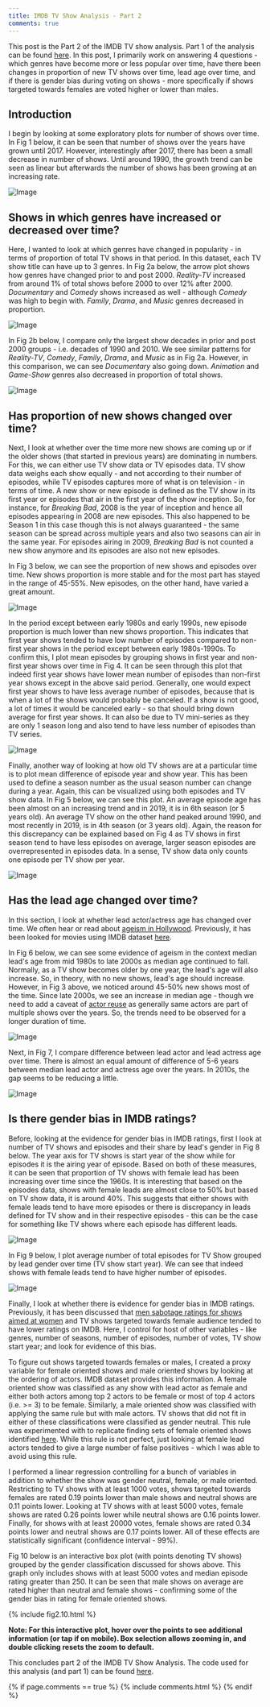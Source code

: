 ```yaml
---
title: IMDB TV Show Analysis - Part 2
comments: true
---
```



<!-- Global site tag (gtag.js) - Google Analytics -->
<script async src="https://www.googletagmanager.com/gtag/js?id=UA-167411237-1"></script>
<script>
  window.dataLayer = window.dataLayer || [];
  function gtag(){dataLayer.push(arguments);}
  gtag('js', new Date());

  gtag('config', 'UA-167411237-1');
</script>


<script type="text/javascript" async
  src="https://cdn.mathjax.org/mathjax/latest/MathJax.js?config=TeX-MML-AM_CHTML">
</script>

This post is the Part 2 of the IMDB TV show analysis. Part 1 of the analysis can be found <a href="/blog/2020/05/25/IMDB-TV-Show-Analysis" target="_blank" rel="nofollow">here</a>. In this post, I primarily work on answering 4 questions - which genres have become more or less popular over time, have there been changes in proportion of new TV shows over time, lead age over time, and if there is gender bias during voting on shows - more specifically if shows targeted towards females are voted higher or lower than males.

## Introduction

I begin by looking at some exploratory plots for number of shows over time. In Fig 1 below, it can be seen that number of shows over the years have grown until 2017. However, interestingly after 2017, there has been a small decrease in number of shows. Until around 1990, the growth trend can be seen as linear but afterwards the number of shows has been growing at an increasing rate.

![Image](/images/fig2.1.png)

## Shows in which genres have increased or decreased over time?

Here, I wanted to look at which genres have changed in popularity - in terms of proportion of total TV shows in that period. In this dataset, each TV show title can have up to 3 genres. In Fig 2a below, the arrow plot shows how genres have changed prior to and post 2000. *Reality-TV* increased from around 1% of total shows before 2000 to over 12% after 2000. *Documentary* and *Comedy* shows increased as well - although *Comedy* was high to begin with. *Family*, *Drama*, and *Music* genres decreased in proportion.

![Image](/images/fig2.2a.png)

In Fig 2b below, I compare only the largest show decades in prior and post 2000 groups - i.e. decades of 1990 and 2010. We see similar patterns for *Reality-TV*, *Comedy*, *Family*, *Drama*, and *Music* as in Fig 2a. However, in this comparison, we can see *Documentary* also going down. *Animation* and *Game-Show* genres also decreased in proportion of total shows.

![Image](/images/fig2.2b.png)

## Has proportion of new shows changed over time?
Next, I look at whether over the time more new shows are coming up or if the older shows (that started in previous years) are dominating in numbers. For this, we can either use TV show data or TV episodes data. TV show data weighs each show equally - and not according to their number of episodes, while TV episodes captures more of what is on television - in terms of time. A new show or new episode is defined as the TV show in its first year or episodes that air in the first year of the show inception. So, for instance, for *Breaking Bad*, 2008 is the year of inception and hence all episodes appearing in 2008 are new episodes. This also happened to be Season 1 in this case though this is not always guaranteed - the same season can be spread across multiple years and also two seasons can air in the same year. For episodes airing in 2009, *Breaking Bad* is not counted a new show anymore and its episodes are also not new episodes.

In Fig 3 below, we can see the proportion of new shows and episodes over time. New shows proportion is more stable and for the most part has stayed in the range of 45-55%. New episodes, on the other hand, have varied a great amount. 

![Image](/images/fig2.3.png)

In the period except between early 1980s and early 1990s, new episode proportion is much lower than new shows proportion. This indicates that first year shows tended to have low number of episodes compared to non-first year shows in the period except between early 1980s-1990s. To confirm this, I plot mean episodes by grouping shows in first year and non-first year shows over time in Fig 4. It can be seen through this plot that indeed first year shows have lower mean number of episodes than non-first year shows except in the above said period. Generally, one would expect first year shows to have less average number of episodes, because that is when a lot of the shows would probably be canceled. If a show is not good, a lot of times it would be canceled early - so that should bring down average for first year shows. It can also be due to TV mini-series as they are only 1 season long and also tend to have less number of episodes than TV series. 

![Image](/images/fig2.4.png)

Finally, another way of looking at how old TV shows are at a particular time is to plot mean difference of episode year and show year. This has been used to define a season number as the usual season number can change during a year. Again, this can be visualized using both episodes and TV show data. In Fig 5 below, we can see this plot. An average episode age has been almost on an increasing trend and in 2019, it is in 6th season (or 5 years old). An average TV show on the other hand peaked around 1990, and most recently in 2019, is in 4th season (or 3 years old). Again, the reason for this discrepancy can be explained based on Fig 4 as TV shows in first season tend to have less episodes on average, larger season episodes are overrepresented  in episodes data. In a sense, TV show data only counts one episode per TV show per year.

![Image](/images/fig2.5.png)

## Has the lead age changed over time?
In this section, I look at whether lead actor/actress age has changed over time. We often hear or read about <a href="https://www.forbes.com/sites/nancyberk/2020/01/31/researchers-writers-and-actors-highlight-and-tackle-ageism-in-hollywood/#58ea2b5f520d" target="_blank" rel="nofollow noopener noreferrer">ageism in Hollywood</a>. Previously, it has been looked for movies using IMDB dataset <a href="https://minimaxir.com/2018/07/imdb-data-analysis/" target="_blank" rel="nofollow noopener noreferrer">here</a>. 

In Fig 6 below, we can see some evidence of ageism in the context median lead's age from mid 1980s to late 2000s as median age continued to fall. Normally, as a TV show becomes older by one year, the lead's age will also increase. So, in theory, with no new shows, lead's age should increase. However, in Fig 3 above, we noticed around 45-50% new shows most of the time. Since late 2000s, we see an increase in median age - though we need to add a caveat of <a href="https://minimaxir.com/2018/07/imdb-data-analysis/" target="_blank" rel="nofollow noopener noreferrer">actor reuse</a> as generally same actors are part of multiple shows over the years. So, the trends need to be observed for a longer duration of time.

![Image](/images/fig2.6.png)

Next, in Fig 7, I compare difference between lead actor and lead actress age over time. There is almost an equal amount of difference of 5-6 years between median lead actor and actress age over the years. In 2010s, the gap seems to be reducing a little.

![Image](/images/fig2.7.png)

## Is there gender bias in IMDB ratings?
Before, looking at the evidence for gender bias in IMDB ratings, first I look at number of TV shows and episodes and their share by lead's gender in Fig 8 below. The year axis for TV shows is start year of the show while for episodes it is the airing year of episode. Based on both of these measures, it can be seen that proportion of TV shows with female lead has been increasing over time since the 1960s. It is interesting that based on the episodes data, shows with female leads are almost close to 50% but based on TV show data, it is around 40%. This suggests that either shows with female leads tend to have more episodes or there is discrepancy in leads defined for TV show and in their respective episodes - this can be the case for something like TV shows where each episode has different leads.

![Image](/images/fig2.8.png)

In Fig 9 below, I plot average number of total episodes for TV Show grouped by lead gender over time (TV show start year). We can see that indeed shows with female leads tend to have higher number of episodes.

![Image](/images/fig2.9.png)

Finally, I look at whether there is evidence for gender bias in IMDB ratings. Previously, it has been discussed that <a href="https://fivethirtyeight.com/features/men-are-sabotaging-the-online-reviews-of-tv-shows-aimed-at-women/" target="_blank" rel="nofollow noopener noreferrer">men sabotage ratings for shows aimed at women</a> and TV shows targeted towards female audience tended to have lower ratings on IMDB. Here, I control for host of other variables - like genres, number of seasons, number of episodes, number of votes, TV show start year; and look for evidence of this bias.

To figure out shows targeted towards females or males, I created a proxy variable for female oriented shows and male oriented shows by looking at the ordering of actors. IMDB dataset provides this information. A female oriented show was classified as any show with lead actor as female and either both actors among top 2 actors to be female or most of top 4 actors (i.e. >= 3) to be female. Similarly, a male oriented show was classified with applying the same rule but with male actors. TV shows that did not fit in either of these classifications were classified as gender neutral. This rule was experimented with to replicate finding sets of female oriented shows identified <a href="https://fivethirtyeight.com/features/men-are-sabotaging-the-online-reviews-of-tv-shows-aimed-at-women/" target="_blank" rel="nofollow noopener noreferrer">here</a>. While this rule is not perfect, just looking at female lead actors tended to give a large number of false positives - which I was able to avoid using this rule.

I performed a linear regression controlling for a bunch of variables in addition to whether the show was gender neutral, female, or male oriented. Restricting to TV shows with at least 1000 votes, shows targeted towards females are rated 0.19 points lower than male shows and neutral shows are 0.11 points lower. Looking at TV shows with at least 5000 votes, female shows are rated 0.26 points lower while neutral shows are 0.16 points lower. Finally, for shows with at least 20000 votes, female shows are rated 0.34 points lower and neutral shows are 0.17 points lower. All of these effects are statistically significant (confidence interval - 99%).

Fig 10 below is an interactive box plot (with points denoting TV shows) grouped by the gender classification discussed for shows above. This graph only includes shows with at least 5000 votes and median episode rating greater than 250. It can be seen that male shows on average are rated higher than neutral and female shows - confirming some of the gender bias in rating for female oriented shows.

{% include fig2.10.html %}

**Note: For this interactive plot, hover over the points to see additional information (or tap if on mobile). Box selection allows zooming in, and double clicking resets the zoom to default.**

This concludes part 2 of the IMDB TV Show Analysis. The code used for this analysis (and part 1) can be found <a href="https://github.com/sabnanih/imdb-tv-analysis/blob/master/analysis.ipynb" target="_blank" rel="nofollow noopener noreferrer">here</a>.

{% if page.comments == true %}
  {% include comments.html %}
{% endif %}

